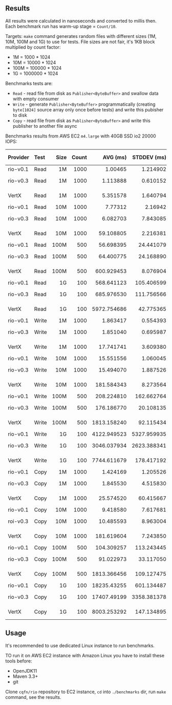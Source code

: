 
## Results


All results were calculated in nanoseconds and converted to millis then.
Each benchmark run has warm-up stage = `Count/10`.

Targets: `make` command generates random files with different sizes (1M, 10M, 100M and 1G)
to use for tests. File sizes are not fair, it's 1KB block multiplied by count factor:
 - 1M   = 1000 * 1024
 - 10M  = 10000 * 1024
 - 100M = 100000 * 1024
 - 1G = 1000000 * 1024

Benchmarks tests are:
 - `Read` - read file from disk as `Publisher<ByteBuffer>` and swallow data with empty consumer
 - `Write` - generate `Publisher<ByteBuffer>` programmatically (creating `byte[1024]` source array only once before tests)
 and write this pubisher to disk
 - `Copy` - read file from disk as `Publisher<ByteBuffer>` and write this publisher to another file async

Benchmarks results from AWS EC2 `m4.large` with 40GB SSD io2 20000 IOPS:

Provider  | Test    | Size | Count | AVG (ms)    | STDDEV (ms) | STDERR (ms) | Speed       |
:---------|:--------|-----:|------:|------------:|------------:|------------:|------------:|
 rio-v0.1 | Read    | 1M   | 1000  | 1.00465     | 1.214902    | 0.038419    |             |
 rio-v0.3 | Read    | 1M   | 1000  | 1.113888    | 0.610152    | 0.019295    | 875.33 MB/s |
 VertX    | Read    | 1M   | 1000  | 5.351578    |  1.640794   | 0.051886    | 182.42 MB/s |
 rio-v0.1 | Read    | 10M  | 1000  | 7.77312     | 2.16942     | 0.068603    |             |
 rio-v0.3 | Read    | 10M  | 1000  | 6.082703    | 7.843085    | 0.248020    | 1.57 GB/s   |
 VertX    | Read    | 10M  | 1000  | 59.108805   | 2.216381    | 0.070088    | 165.20 MB/s |
 rio-v0.1 | Read    | 100M | 500   | 56.698395   | 24.441079   | 1.093038    |             |
 rio-v0.3 | Read    | 100M | 500   | 64.400775   | 24.168890   | 1.080866    | 1.48 GB/s   |
 VertX    | Read    | 100M | 500   | 600.929453  | 8.076904    | 0.361210    | 162.51 MB/s |
 rio-v0.1 | Read    | 1G   | 100   | 568.641123  | 105.406599  | 10.540660   |             |
 rio-v0.3 | Read    | 1G   | 100   | 685.976530  | 111.756566  | 11.175657   | 1.39 GB/s   |
 VertX    | Read    | 1G   | 100   | 5972.754686 | 42.775365   | 4.277536    | 163.50 MB/s |
 rio-v0.1 | Write   | 1M   | 1000  | 1.863417    | 0.554393    | 0.017531    |             |
 rio-v0.3 | Write   | 1M   | 1000  | 1.851040    | 0.695987    | 0.022009    | 527.08 MB/s |
 VertX    | Write   | 1M   | 1000  | 17.741741   | 3.609380    | 0.114139    | 55.04 MB/s  |
 rio-v0.1 | Write   | 10M  | 1000  | 15.551556   | 1.060045    | 0.033522    |             |
 rio-v0.3 | Write   | 10M  | 1000  | 15.494070   | 1.887526    | 0.059689    | 630.18 MB/s |
 VertX    | Write   | 10M  | 1000  | 181.584343  | 8.273564    | 0.261633    | 53.78 MB/s  |
 rio-v0.1 | Write   | 100M | 500   | 208.224810  | 162.662764  | 7.274500    |             |
 rio-v0.3 | Write   | 100M | 500   | 176.186770  | 20.108135   | 0.899263    | 554.26 MB/s |
 VertX    | Write   | 100M | 500   | 1813.158240 | 92.115434   | 4.119527    | 53.86 MB/s  |
 rio-v0.1 | Write   | 1G   | 100   | 4122.949523 | 5327.959935 | 532.795994  |             |
 rio-v0.3 | Write   | 1G   | 100   | 3046.037934 | 2623.388341 | 262.338834  | 320.60 MB/s |
 VertX    | Write   | 1G   | 100   | 7744.611679 | 178.417192  | 17.841719   | 126.10 MB/s |
 rio-v0.1 | Copy    | 1M   | 1000  | 1.424169    | 1.205526    | 0.038122    |             |
 rio-v0.3 | Copy    | 1M   | 1000  | 1.845530    | 4.515830    | 0.142803    | 528.63 MB/s |
 VertX    | Copy    | 1M   | 1000  | 25.574520   | 60.415667   | 1.910511    | 38.18 MB/s  |
 rio-v0.1 | Copy    | 10M  | 1000  | 9.418580    | 7.617681    | 0.240892    |             |
 roi-v0.3 | Copy    | 10M  | 1000  | 10.485593   | 8.963004    | 0.283435    | 931.09 MB/s |
 VertX    | Copy    | 10M  | 1000  | 181.619604  | 7.243850    | 0.229071    | 53.77 MB/s  |
 rio-v0.1 | Copy    | 100M | 500   | 104.309257  | 113.243445  | 5.064401    |             |
 rio-v0.3 | Copy    | 100M | 500   | 91.022973   | 33.117050   | 1.481040    | 1.05 GB/s   |
 VertX    | Copy    | 100M | 500   | 1813.366456 | 109.127475  | 4.880329    | 53.85 MB/s  |
 rio-v0.1 | Copy    | 1G   | 100   | 18235.43255 | 601.134487  | 60.11344    |             |
 rio-v0.3 | Copy    | 1G   | 100   | 17407.49199 | 3358.381378 | 335.838138  | 56.10 MB/s  |
 VertX    | Copy    | 1G   | 100   | 8003.253292 | 147.134895  | 14.713489   | 122.02 MB/s |

## Usage

It's recommended to use dedicated Linux instance to run benchmarks.

TO run it on AWS EC2 instance with Amazon Linux you have to install these tools before:
 - OpenJDK11
 - Maven 3.3+
 - git

Clone `cqfn/rio` repository to EC2 instance, `cd` into `./benchmarks` dir, run `make` command, see the results.
